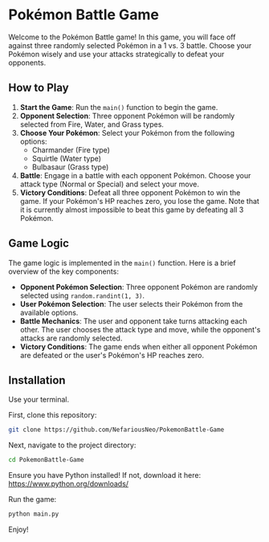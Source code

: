 # Pokémon Battle Game

Welcome to the Pokémon Battle game! In this game, you will face off against three randomly selected Pokémon in a 1 vs. 3 battle. Choose your Pokémon wisely and use your attacks strategically to defeat your opponents.

## How to Play

1. **Start the Game**: Run the `main()` function to begin the game.
2. **Opponent Selection**: Three opponent Pokémon will be randomly selected from Fire, Water, and Grass types.
3. **Choose Your Pokémon**: Select your Pokémon from the following options:
   - Charmander (Fire type)
   - Squirtle (Water type)
   - Bulbasaur (Grass type)
4. **Battle**: Engage in a battle with each opponent Pokémon. Choose your attack type (Normal or Special) and select your move.
5. **Victory Conditions**: Defeat all three opponent Pokémon to win the game. If your Pokémon's HP reaches zero, you lose the game. Note that it is currently almost impossible to beat this game by defeating all 3 Pokémon.

## Game Logic

The game logic is implemented in the `main()` function. Here is a brief overview of the key components:

- **Opponent Pokémon Selection**: Three opponent Pokémon are randomly selected using `random.randint(1, 3)`.
- **User Pokémon Selection**: The user selects their Pokémon from the available options.
- **Battle Mechanics**: The user and opponent take turns attacking each other. The user chooses the attack type and move, while the opponent's attacks are randomly selected.
- **Victory Conditions**: The game ends when either all opponent Pokémon are defeated or the user's Pokémon's HP reaches zero.

## Installation
Use your terminal.

First, clone this repository:
```bash
git clone https://github.com/NefariousNeo/PokemonBattle-Game
```
Next, navigate to the project directory:
```bash
cd PokemonBattle-Game
```

Ensure you have Python installed!
If not, download it here: https://www.python.org/downloads/

Run the game:
```bash
python main.py
```

Enjoy!

